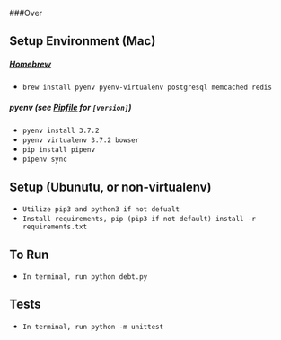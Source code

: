 ###Over

## Setup Environment (Mac)

##### [Homebrew](brew.sh)
  * `brew install pyenv pyenv-virtualenv postgresql memcached redis`

##### pyenv (see [Pipfile](Pipfile) for `[version]`)
  * `pyenv install 3.7.2`
  * `pyenv virtualenv 3.7.2 bowser`
  * `pip install pipenv`
  * `pipenv sync`

## Setup (Ubunutu, or non-virtualenv)
  * `Utilize pip3 and python3 if not defualt`
  * `Install requirements, pip (pip3 if not default) install -r requirements.txt`

## To Run
  * `In terminal, run python debt.py`

## Tests
  * `In terminal, run python -m unittest`
